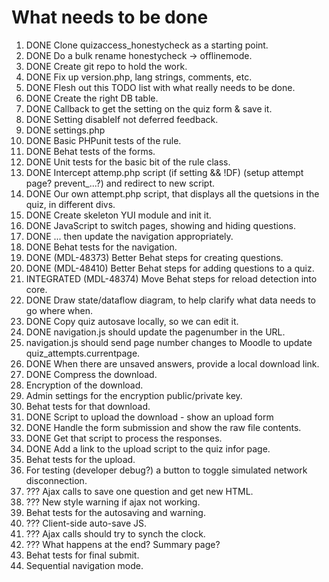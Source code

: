 # What needs to be done

1. DONE Clone quizaccess_honestycheck as a starting point.
2. DONE Do a bulk rename honestycheck -> offlinemode.
3. DONE Create git repo to hold the work.
4. DONE Fix up version.php, lang strings, comments, etc.
4. DONE Flesh out this TODO list with what really needs to be done.
5. DONE Create the right DB table.
6. DONE Callback to get the setting on the quiz form & save it.
7. DONE Setting disableIf not deferred feedback.
8. DONE settings.php
9. DONE Basic PHPunit tests of the rule.
10. DONE Behat tests of the forms.
11. DONE Unit tests for the basic bit of the rule class.
12. DONE Intercept attemp.php script (if setting && !DF) (setup attempt page? prevent_...?) and redirect to new script.
13. DONE Our own attempt.php script, that displays all the quetsions in the quiz, in different divs.
14. DONE Create skeleton YUI module and init it.
15. DONE JavaScript to switch pages, showing and hiding questions.
16. DONE ... then update the navigation appropriately.
17. DONE Behat tests for the navigation.
18. DONE (MDL-48373) Better Behat steps for creating questions.
19. DONE (MDL-48410) Better Behat steps for adding questions to a quiz.
20. INTEGRATED (MDL-48374) Move Behat steps for reload detection into core.
21. DONE Draw state/dataflow diagram, to help clarify what data needs to go where when.
22. DONE Copy quiz autosave locally, so we can edit it.
23. DONE navigation.js should update the pagenumber in the URL.
24. navigation.js should send page number changes to Moodle to update quiz_attempts.currentpage.
25. DONE When there are unsaved answers, provide a local download link.
26. DONE Compress the download.
27. Encryption of the download.
28. Admin settings for the encryption public/private key.
29. Behat tests for that download.
30. DONE Script to upload the download - show an upload form
31. DONE Handle the form submission and show the raw file contents.
32. DONE Get that script to process the responses.
33. DONE Add a link to the upload script to the quiz infor page.
34. Behat tests for the upload.
35. For testing (developer debug?) a button to toggle simulated network disconnection.
36. ??? Ajax calls to save one question and get new HTML.
37. ??? New style warning if ajax not working.
38. Behat tests for the autosaving and warning.
39. ??? Client-side auto-save JS.
40. ??? Ajax calls should try to synch the clock.
41. ??? What happens at the end? Summary page?
42. Behat tests for final submit.
43. Sequential navigation mode.
